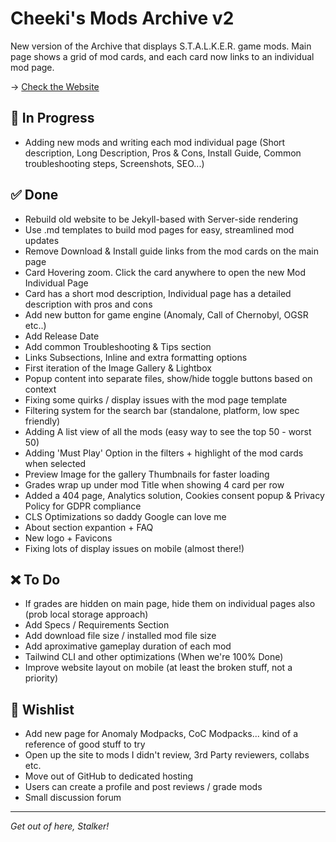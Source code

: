# Cheeki's Mods Archive v2
New version of the Archive that displays S.T.A.L.K.E.R. game mods. Main page shows a grid of mod cards, and each card now links to an individual mod page.

→ [Check the Website](https://www.cheeki.zone/)   

## 🚧 In Progress
- Adding new mods and writing each mod individual page (Short description, Long Description, Pros & Cons, Install Guide, Common troubleshooting steps, Screenshots, SEO...)

## ✅ Done
- Rebuild old website to be Jekyll-based with Server-side rendering
- Use .md templates to build mod pages for easy, streamlined mod updates
- Remove Download & Install guide links from the mod cards on the main page
- Card Hovering zoom. Click the card anywhere to open the new Mod Individual Page
- Card has a short mod description, Individual page has a detailed description with pros and cons
- Add new button for game engine (Anomaly, Call of Chernobyl, OGSR etc..)
- Add Release Date
- Add common Troubleshooting & Tips section
- Links Subsections, Inline and extra formatting options
- First iteration of the Image Gallery & Lightbox
- Popup content into separate files, show/hide toggle buttons based on context
- Fixing some quirks / display issues with the mod page template
- Filtering system for the search bar (standalone, platform, low spec friendly)
- Adding A list view of all the mods (easy way to see the top 50 - worst 50)
- Adding 'Must Play' Option in the filters + highlight of the mod cards when selected
- Preview Image for the gallery Thumbnails for faster loading
- Grades wrap up under mod Title when showing 4 card per row
- Added a 404 page, Analytics solution, Cookies consent popup & Privacy Policy for GDPR compliance
- CLS Optimizations so daddy Google can love me
- About section expantion + FAQ
- New logo + Favicons
- Fixing lots of display issues on mobile (almost there!)

## ❌ To Do
- If grades are hidden on main page, hide them on individual pages also (prob local storage approach)
- Add Specs / Requirements Section
- Add download file size / installed mod file size
- Add aproximative gameplay duration of each mod 
- Tailwind CLI and other optimizations (When we're 100% Done)
- Improve website layout on mobile (at least the broken stuff, not a priority)

## 🌟 Wishlist 
- Add new page for Anomaly Modpacks, CoC Modpacks... kind of a reference of good stuff to try
- Open up the site to mods I didn't review, 3rd Party reviewers, collabs etc. 
- Move out of GitHub to dedicated hosting
- Users can create a profile and post reviews / grade mods
- Small discussion forum

---
*Get out of here, Stalker!*
